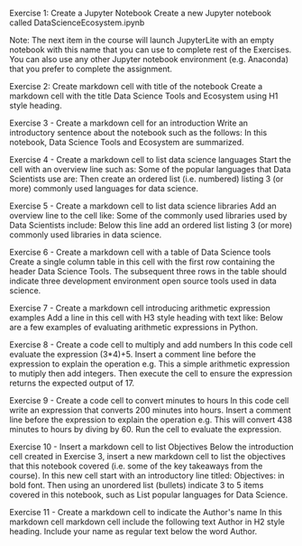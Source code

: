 Exercise 1: Create a Jupyter Notebook
Create a new Jupyter notebook called DataScienceEcosystem.ipynb

Note: The next item in the course will launch JupyterLite with an empty notebook with this name that you can use to complete rest of the Exercises. You can also use any other Jupyter notebook environment (e.g. Anaconda) that you prefer to complete the assignment.

Exercise 2: Create markdown cell with title of the notebook
Create a markdown cell with the title Data Science Tools and Ecosystem using H1 style heading.

Exercise 3 - Create a markdown cell for an introduction
Write an introductory sentence about the notebook such as the follows:
In this notebook, Data Science Tools and Ecosystem are summarized.

Exercise 4 - Create a markdown cell to list data science languages
Start the cell with an overview line such as:
Some of the popular languages that Data Scientists use are:
Then create an ordered list (i.e. numbered) listing 3 (or more) commonly used languages for data science.

Exercise 5 - Create a markdown cell to list data science libraries
Add an overview line to the cell like:
Some of the commonly used libraries used by Data Scientists include:
Below this line add an ordered list listing 3 (or more) commonly used libraries in data science.

Exercise 6 - Create a markdown cell with a table of Data Science tools
Create a single column table in this cell with the first row containing the header Data Science Tools. The subsequent three rows in the table should indicate three development environment open source tools used in data science.

Exercise 7 - Create a markdown cell introducing arithmetic expression examples
Add a line in this cell with H3 style heading with text like:
Below are a few examples of evaluating arithmetic expressions in Python.

Exercise 8 - Create a code cell to multiply and add numbers
In this code cell evaluate the expression (3*4)+5.
Insert a comment line before the expression to explain the operation e.g.  This a simple arithmetic expression to mutiply then add integers.
Then execute the cell to ensure the expression returns the expected output of 17.

Exercise 9 - Create a code cell to convert minutes to hours
In this code cell write an expression that converts 200 minutes into hours.
Insert a comment line before the expression to explain the operation e.g.  This will convert 438 minutes to hours by diving by 60.
Run the cell to evaluate the expression.

Exercise 10 - Insert a markdown cell to list Objectives
Below the introduction cell created in Exercise 3, insert a new markdown cell to list the objectives that this notebook covered (i.e. some of the key takeaways from the course). In this new cell start with an introductory line titled: Objectives: in bold font. Then using an unordered list (bullets) indicate 3 to 5 items covered in this notebook, such as List popular languages for Data Science.

Exercise 11 - Create a markdown cell to indicate the Author's name
In this markdown cell markdown cell include the following text Author in H2 style heading. Include your name as regular text below the word Author.
